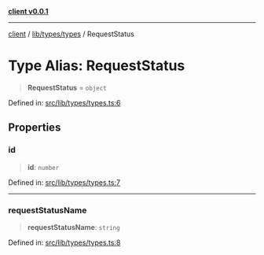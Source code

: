 [**client v0.0.1**](../../../../README.md)

***

[client](../../../../README.md) / [lib/types/types](../README.md) / RequestStatus

# Type Alias: RequestStatus

> **RequestStatus** = `object`

Defined in: [src/lib/types/types.ts:6](https://github.com/petelc/WMS/blob/0ba5e61a5ede3de744df1a5839724fa19a2a534f/client/src/lib/types/types.ts#L6)

## Properties

### id

> **id**: `number`

Defined in: [src/lib/types/types.ts:7](https://github.com/petelc/WMS/blob/0ba5e61a5ede3de744df1a5839724fa19a2a534f/client/src/lib/types/types.ts#L7)

***

### requestStatusName

> **requestStatusName**: `string`

Defined in: [src/lib/types/types.ts:8](https://github.com/petelc/WMS/blob/0ba5e61a5ede3de744df1a5839724fa19a2a534f/client/src/lib/types/types.ts#L8)
